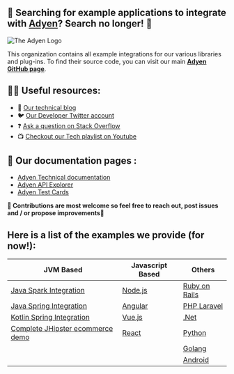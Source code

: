 ## 👋 Searching for example applications to integrate with [Adyen](https://www.adyen.com/)? Search no longer! 👋

![The Adyen Logo](https://github.com/adyen-examples/.github/raw/main/images/logo.png)

This organization contains all example integrations for our various libraries and plug-ins. To find their source code, you can visit our main **[Adyen GitHub page](https://github.com/adyen)**.

## 👩‍💻 Useful resources: 

* 📝 [Our technical blog](https://dev.to/adyen)
* 🐦 [Our Developer Twitter account](https://twitter.com/AdyenDevs)
* ❓ [Ask a question on Stack Overflow](https://stackoverflow.com/questions/tagged/adyen)
* 📺 [Checkout our Tech playlist on Youtube](https://www.youtube.com/watch?v=VPpTgsJbIhc&list=PL6agz7H5yEoaS-bF2gIwRwe_ApzqmW_QX)

## 📜 Our documentation pages : 

* [Adyen Technical documentation](https://docs.adyen.com/)
* [Adyen API Explorer](https://docs.adyen.com/api-explorer/)
* [Adyen Test Cards](https://docs.adyen.com/development-resources/test-cards/test-card-numbers/)

**🌈 Contributions are most welcome so feel free to reach out, post issues and / or propose improvements🦄**

## Here is a list of the examples we provide (for now!):

| JVM Based  | Javascript Based | Others | 
| ------------- | ------------- | ------ |
| [Java Spark Integration](https://github.com/adyen-examples/adyen-java-spark-online-payments)  | [Node.js](https://github.com/adyen-examples/adyen-node-online-payments)  | [Ruby on Rails](https://github.com/adyen-examples/adyen-rails-online-payments) |
| [Java Spring Integration](https://github.com/adyen-examples/adyen-java-spring-online-payments)  | [Angular](https://github.com/adyen-examples/adyen-angular-online-payments)  | [PHP Laravel](https://github.com/adyen-examples/adyen-php-online-payments) |
| [Kotlin Spring Integration](https://github.com/adyen-examples/adyen-kotlin-spring-online-payments)  | [Vue.js](https://github.com/adyen-examples/adyen-vue-online-payments)  | [.Net](https://github.com/adyen-examples/adyen-dotnet-online-payments) |
| [Complete JHipster ecommerce demo](https://github.com/adyen-examples/adyen-java-react-ecommerce-example)  | [React](https://github.com/adyen-examples/adyen-react-online-payments) | [Python](https://github.com/adyen-examples/adyen-python-online-payments) |
|  |  | [Golang](https://github.com/adyen-examples/adyen-golang-online-payments) |
|   |  | [Android](https://github.com/adyen-examples/adyen-android-online-payments) |



<!-- * JVM based
    - [Java Spark Integration](https://github.com/adyen-examples/adyen-java-spark-online-payments)
    - [Java Spring Integration](https://github.com/adyen-examples/adyen-java-spring-online-payments)
    - [Kotlin Spring Integration](https://github.com/adyen-examples/adyen-kotlin-spring-online-payments)
    - [Complete React and JHipster ecommerce demo](https://github.com/adyen-examples/adyen-java-react-ecommerce-example)
* Javascript based
    - [Node.js](https://github.com/adyen-examples/adyen-node-online-payments)
    - [Angular](https://github.com/adyen-examples/adyen-angular-online-payments)
    - [Vue.js](https://github.com/adyen-examples/adyen-vue-online-payments)
    - [React](https://github.com/adyen-examples/adyen-react-online-payments)
    <!-- - [React native-based](https://github.com/adyen-examples/adyen-react-native-online-payments) -->

<!-- * Others 
    - [Ruby on Rails](https://github.com/adyen-examples/adyen-rails-online-payments)
    - [PHP Laravel](https://github.com/adyen-examples/adyen-php-online-payments)
    - [.Net](https://github.com/adyen-examples/adyen-dotnet-online-payments)
    - [Python](https://github.com/adyen-examples/adyen-python-online-payments)
    - [Golang](https://github.com/adyen-examples/adyen-golang-online-payments)
    - [Android](https://github.com/adyen-examples/adyen-android-online-payments) -->
